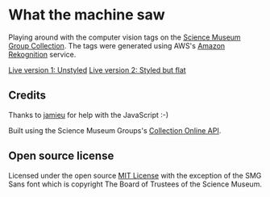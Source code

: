 # What the machine saw 

Playing around with the computer vision tags on the [Science Museum Group Collection](http://collection.sciencemuseumgroup.org.uk). The tags were generated using AWS's [Amazon Rekognition](https://aws.amazon.com/rekognition/) service. 

[Live version 1: Unstyled](https://johnstack.github.io/what-the-machine-saw/unstyled.html)
[Live version 2: Styled but flat](https://johnstack.github.io/what-the-machine-saw/index.html)

## Credits

Thanks to [jamieu](https://github.com/jamieu) for help with the JavaScript :-)

Built using the Science Museum Groups's [Collection Online API](https://github.com/TheScienceMuseum/collectionsonline/wiki/Collections-Online-API).

## Open source license

Licensed under the open source [MIT License](https://github.com/TheScienceMuseum/collection-chrome-extension/blob/master/LICENSE) with the exception of the SMG Sans font which is copyright The Board of Trustees of the Science Museum. 
